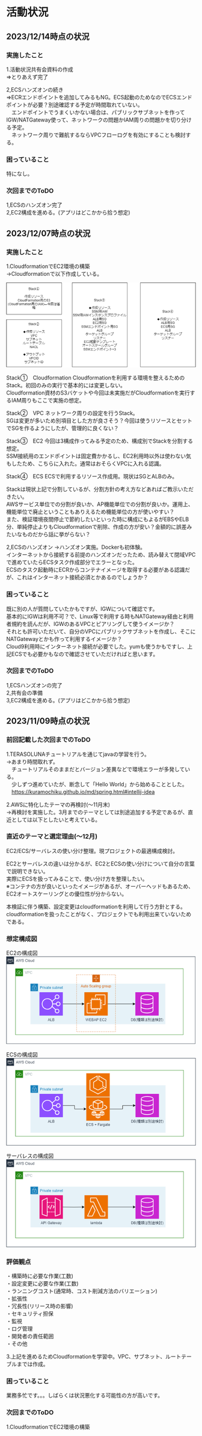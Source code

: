 # 活動状況  
## 2023/12/14時点の状況  
### 実施したこと  
1.活動状況共有会資料の作成  
⇒とりあえず完了  

2,ECSハンズオンの続き  
⇒ECRエンドポイントを追加してみるもNG。ECS起動のためなのでECSエンドポイントが必要？別途確認する予定が時間取れていない。  
　エンドポイントでうまくいかない場合は、パブリックサブネットを作ってIGW/NATGateway使って、ネットワークの問題かIAM周りの問題かを切り分ける予定。  
　ネットワーク周りで難航するならVPCフローログを有効にすることも検討する。  

### 困っていること  
特になし。  

### 次回までのToDO  
1,ECSのハンズオン完了  
2,EC2構成を進める。(アプリはどこかから拾う想定)   

## 2023/12/07時点の状況  
### 実施したこと  
1.CloudformationでEC2環境の構築  
→Cloudformationで以下作成している。  

![cfs_stack](./images/cfs_stack.png)

Stack①　Cloudformation Cloudformationを利用する環境を整えるためのStack。初回のみの実行で基本的には変更しない。  
Cloudformation資材のS3バケットや今回は未実施だがCloudformationを実行するIAM周りもここで実施の想定。  

Stack②　VPC ネットワーク周りの設定を行うStack。  
SGは変更が多いため別項目とした方が良さそう？今回は使うリソースとセットでSGを作るようにしたが、管理的に良くない？  

Stack③　EC2 今回は3構成作ってみる予定のため、構成別でStackを分割する想定。  
SSM接続用のエンドポイントは固定費かかるし、EC2利用時以外は使わない気もしたため、こちらに入れた。通常はおそらくVPCに入れる認識。  

Stack④　ECS ECSで利用するリソース作成用。現状はSGとALBのみ。  

Stackは現状上記で分割しているが、分割方針の考え方などあればご教示いただきたい。  
AWSサービス単位での分割が良いか、AP機能単位での分割が良いか。運用上、機能単位で廃止ということもありえるため機能単位の方が使いやすい？  
また、検証環境夜間停止で節約したいといった時に構成にもよるがEBSやELB分、単純停止よりもCloudformationで削除、作成の方が安い？金額的に誤差みたいなものだから話に挙がらない？  

2,ECSのハンズオン →ハンズオン実施。Dockerも初体験。  
インターネットから接続する前提のハンズオンだったため、読み替えて閉域VPCで進めていたらECSタスク作成部分でエラーとなった。  
ECSのタスク起動時にECRからコンテナイメージを取得する必要がある認識だが、これはインターネット接続必須とかあるのでしょうか？  

### 困っていること  
既に別の人が質問していたかもですが、IGWについて確認です。  
基本的にIGWは利用不可？で、Linux等で利用する時もNATGateway経由と利用者規約を読んだが、IGWのあるVPCとピアリングして使うイメージか？  
それとも許可いただいて、自分のVPCにパブリックサブネットを作成し、そこにNATGatewayとかも作って利用するイメージか？  
Cloud9利用時にインターネット接続が必要でした。yumも使うかもですし、上記ECSでも必要かもなので確認させていただければと思います。  

### 次回までのToDO 
1,ECSハンズオンの完了  
2,共有会の準備  
3,EC2構成を進める。(アプリはどこかから拾う想定)  

## 2023/11/09時点の状況  
### 前回記載した次回までのToDO
1.TERASOLUNAチュートリアルを通じてjavaの学習を行う。  
→あまり時間取れず。  
　チュートリアルそのままだとバージョン差異などで環境エラーが多発している。  
　少しずつ進めていたが、断念して「Hello World」から始めることとした。  
　https://kuramochiku.github.io/md/spring.html#intellij-idea  

2.AWSに特化したテーマの再検討(～11月末)  
→再検討を実施した。3月までのテーマとしては別途追加する予定であるが、直近としては以下としたいと考えている。  

### 直近のテーマと選定理由(～12月)
EC2/ECS/サーバレスの使い分け整理。現プロジェクトの最適構成検討。  

EC2とサーバレスの違いは分かるが、EC2とECSの使い分けについて自分の言葉で説明できない。  
実際にECSを扱ってみることで、使い分け方を整理したい。  
※コンテナの方が良いといったイメージがあるが、オーバーヘッドもあるため、EC2オートスケーリングとの優位性が分からない。  

本検証に伴う構築、設定変更はcloudformationを利用して行う方針とする。  
cloudformationを扱ったことがなく、プロジェクトでも利用出来ていないためである。  

### 想定構成図  
EC2の構成図  
![EC2_Diagram](./images/EC2.drawio.png)

ECSの構成図  
![ECS_Diagram](./images/ECS.drawio.png)

サーバレスの構成図  
![less_Diagram](./images/serverless.drawio.png)

### 評価観点  
・構築時に必要な作業(工数)  
・設定変更に必要な作業(工数)  
・ランニングコスト(通常時、コスト削減方法のバリエーション)  
・拡張性  
・冗長性(リリース時の影響)  
・セキュリティ担保  
・監視  
・ログ管理  
・開発者の責任範囲  
・その他  

3.上記を進めるためCloudformationを学習中。VPC、サブネット、ルートテーブルまでは作成。  

### 困っていること  
業務多忙です。。。しばらくは状況悪化する可能性の方が高いです。  

### 次回までのToDO
1.CloudformationでEC2環境の構築  
